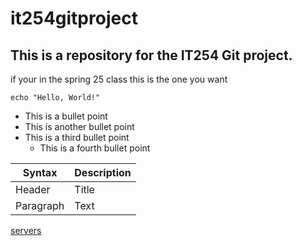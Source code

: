 # it254gitproject

## This is a repository for the IT254 Git project.

if your in the spring 25 class this is the one you want

`echo "Hello, World!"`

- This is a bullet point
- This is another bullet point
- This is a third bullet point
  - This is a fourth bullet point

| Syntax | Description |
| ----------- | ----------- |
| Header | Title |
| Paragraph | Text |

[servers](servers.md)
